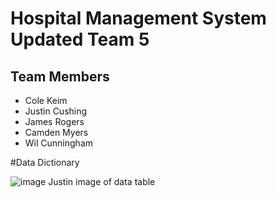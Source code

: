 # Hospital Management System Updated Team 5

## Team Members
- Cole Keim
- Justin Cushing
- James Rogers
- Camden Myers
- Wil Cunningham









#Data Dictionary

![image](https://github.com/user-attachments/assets/77082899-0cd4-4fa7-b887-50f2ce4e7e11)
Justin image of data table
